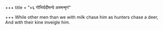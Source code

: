 +++
title = "०६ गोभिर्यदीमन्ये अस्मन्मृगं"

+++
While other men than we with milk chase him as hunters chase a deer,  
     And with their kine inveigle him.